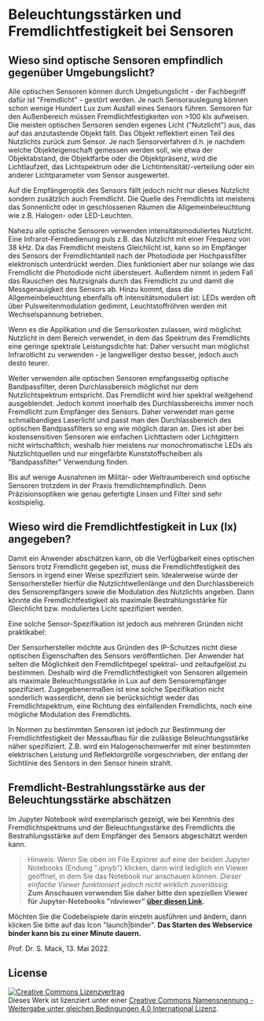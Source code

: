 # Beleuchtungsstärken und Fremdlichtfestigkeit bei Sensoren

## Wieso sind optische Sensoren empfindlich gegenüber Umgebungslicht?
Alle optischen Sensoren können durch Umgebungslicht - der Fachbegriff dafür ist "Fremdlicht" - gestört werden. Je nach Sensorauslegung können schon wenige Hundert Lux zum Ausfall eines Sensors führen. Sensoren für den Außenbereich müssen Fremdlichtfestigkeiten von >100 klx aufweisen. Die meisten optischen Sensoren senden eigenes Licht ("Nutzlicht") aus, das auf das anzutastende Objekt fällt. Das Objekt reflektiert einen Teil des Nutzlichts zurück zum Sensor. Je nach Sensorverfahren d.h. je nachdem welche Objekteigenschaft gemessen werden soll, wie etwa der Objektabstand, die Objektfarbe oder die Objektpräsenz, wird die Lichtlaufzeit, das Lichtspektrum oder die Lichtintensität/-verteilung oder ein anderer Lichtparameter vom Sensor ausgewertet.

Auf die Empfängeroptik des Sensors fällt jedoch nicht nur dieses Nutzlicht sondern zusätzlich auch Fremdlicht. Die Quelle des Fremdlichts ist meistens das Sonnenlicht oder in geschlossenen Räumen die Allgemeinbeleuchtung wie z.B. Halogen- oder LED-Leuchten.

Nahezu alle optische Sensoren verwenden intensitätsmoduliertes Nutzlicht. Eine Infrarot-Fernbedienung puls z.B. das Nutzlicht mit einer Frequenz von 38 kHz. Da das Fremdlicht meistens Gleichlicht ist, kann so im Empfänger des Sensors der Fremdlichtanteil nach der Photodiode per Hochpassfilter elektronisch unterdrückt werden. Dies funktioniert aber nur solange wie das Fremdlicht die Photodiode nicht übersteuert. Außerdem nimmt in jedem Fall das Rauschen des Nutzsignals durch das Fremdlicht zu und damit die Messgenauigkeit des Sensors ab.
Hinzu kommt, dass die Allgemeinbeleuchtung ebenfalls oft intensitätsmoduliert ist: LEDs werden oft über Pulsweitenmodulation gedimmt, Leuchtstoffröhren werden mit Wechselspannung betrieben.

Wenn es die Applikation und die Sensorkosten zulassen, wird möglichst Nutzlicht in dem Bereich verwendet, in dem das Spektrum des Fremdlichts eine geringe spektrale Leistungsdichte hat: Daher versucht man möglichst Infrarotlicht zu verwenden - je langwelliger destso besser, jedoch auch desto teurer.

Weiter verwenden alle optischen Sensoren empfangsseitig optische Bandpassfilter, deren Durchlassbereich möglichst nur dem Nutzlichtspektrum entspricht. Das Fremdlicht wird hier spektral weitgehend ausgeblendet. Jedoch kommt innerhalb des Durchlassbereichs immer noch Fremdlicht zum Empfänger des Sensors.
Daher verwendet man gerne schmalbandiges Laserlicht und passt man den Durchlassbereich des optischen Bandpassfilters so eng wie möglich daran an. Dies ist aber bei kostensensitiven Sensoren wie einfachen Lichttastern oder Lichtgittern nicht wirtschaftlich, weshalb hier meistens nur monochromatische LEDs als Nutzlichtquellen und nur eingefärbte Kunststoffscheiben als "Bandpassfilter" Verwendung finden.

Bis auf wenige Ausnahmen im Militär- oder Weltraumbereich sind optische Sensoren trotzdem in der Praxis fremdlichtempfindlich. Denn Präzisionsoptiken wie genau gefertigte Linsen und Filter sind sehr kostspielig.

## Wieso wird die Fremdlichtfestigkeit in Lux (lx) angegeben?
Damit ein Anwender abschätzen kann, ob die Verfügbarkeit eines optischen Sensors trotz Fremdlicht gegeben ist, muss die Fremdlichtfestigkeit des Sensors in irgend einer Weise spezifiziert sein.
Idealerweise würde der Sensorhersteller hierfür die Nutzlichtwellenlänge und den Durchlassbereich des Sensorempfängers sowie die Modulation des Nutzlichts angeben. Dann könnte die Fremdlichtfestigkeit als maximale Bestrahlungsstärke für Gleichlicht bzw. moduliertes Licht spezifiziert werden.

Eine solche Sensor-Spezifikation ist jedoch aus mehreren Gründen nicht praktikabel:

Der Sensorhersteller möchte aus Gründen des IP-Schutzes nicht diese optischen Eigenschaften des Sensors veröffentlichen.
Der Anwender hat selten die Möglichkeit den Fremdlichtpegel spektral- und zeitaufgelöst zu bestimmen.
Deshalb wird die Fremdlichtfestigkeit von Sensoren allgemein als maximale Beleuchtungsstärke in Lux auf dem Sensorempfänger spezifiziert.
Zugegebenermaßen ist eine solche Spezifikation nicht sonderlich wasserdicht, denn sie berücksichtigt weder das Fremdlichtspektrum, eine Richtung des einfallenden Fremdlichts, noch eine mögliche Modulation des Fremdlichts.

In Normen zu bestimmten Sensoren ist jedoch zur Bestimmung der Fremdlichtfestigkeit der Messaufbau für die zulässige Beleuchtungsstärke näher spezifiziert. Z.B. wird ein Halogenscheinwerfer mit einer bestimmten elektrischen Leistung und Reflektorgröße vorgeschrieben, der entlang der Sichtlinie des Sensors in den Sensor hinein strahlt.

## Fremdlicht-Bestrahlungsstärke aus der Beleuchtungsstärke abschätzen
Im Jupyter Notebook wird exemplarisch gezeigt, wie bei Kenntnis des Fremdlichtspektrums und der Beleuchtungsstärke des Fremdlichts die Bestrahlungsstärke auf dem Empfänger des Sensors abgeschätzt werden kann.

> Hinweis: Wenn Sie oben im File Explorer auf eine der beiden Jupyter Notebooks (Endung ".ipnyb") klicken, dann wird lediglich ein Viewer geöffnet, in dem Sie das Notebook nur anschauen können. *Dieser einfache Viewer funktioniert jedoch nicht wirklich zuverlässig.*  
**Zum Anschauen verwenden Sie daher bitte den speziellen Viewer für Jupyter-Notebooks "nbviewer" [über diesen Link](https://nbviewer.jupyter.org/github/StefanMack/LumenSpectra/blob/main/lumenUndSpektren.ipynb).**

Möchten Sie die Codebeispiele darin einzeln ausführen und ändern, dann klicken Sie bitte auf das Icon "launch|binder". **Das Starten des Webservice binder kann bis zu einer Minute dauern.**


Prof. Dr. S. Mack, 13. Mai 2022.

License
-----
<a rel="license" href="http://creativecommons.org/licenses/by-sa/4.0/"><img alt="Creative Commons Lizenzvertrag" style="border-width:0" src="https://i.creativecommons.org/l/by-sa/4.0/88x31.png" /></a><br />Dieses Werk ist lizenziert unter einer <a rel="license" href="http://creativecommons.org/licenses/by-sa/4.0/">Creative Commons Namensnennung - Weitergabe unter gleichen Bedingungen 4.0 International Lizenz</a>.
